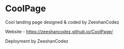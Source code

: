 # CoolPage
Cool landing page designed &amp; coded by ZeeshanCodez 



Website - https://zeeshancodez.github.io/CoolPage/


Deployment by ZeeshanCodez 
